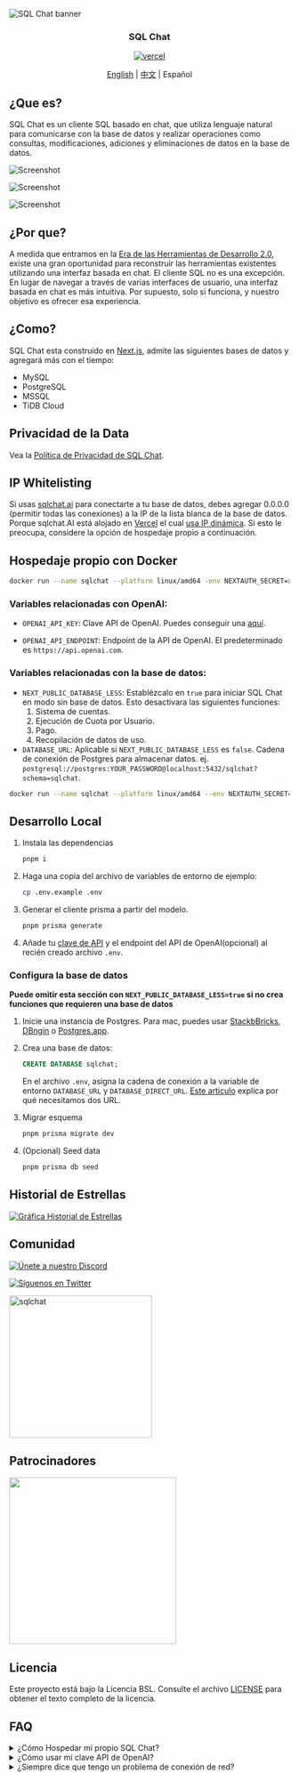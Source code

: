 ![SQL Chat banner](https://raw.githubusercontent.com/sqlchat/sqlchat/main/public/banner.webp)

<div align="center">
  <h3>SQL Chat</h3>
  <a href="https://vercel.com/new/clone?repository-url=https%3A%2F%2Fgithub.com%2Fsqlchat%2Fsqlchat&env=OPENAI_API_KEY">
    <img src="https://img.shields.io/badge/deploy%20on-Vercel-brightgreen.svg?style=for-the-badge&logo=vercel" alt="vercel">
  </a>
  <p><a href="README.md">English</a> | <a href="README.zh-CN.md">中文</a> | Español</p>
</div>

## ¿Que es?

SQL Chat es un cliente SQL basado en chat, que utiliza lenguaje natural para comunicarse con la base de datos y realizar operaciones como consultas, modificaciones, adiciones y eliminaciones de datos en la base de datos.

![Screenshot](https://raw.githubusercontent.com/sqlchat/sqlchat/main/public/screenshot1.webp)

![Screenshot](https://raw.githubusercontent.com/sqlchat/sqlchat/main/public/screenshot2.webp)

![Screenshot](https://raw.githubusercontent.com/sqlchat/sqlchat/main/public/screenshot3.webp)

## ¿Por que?

A medida que entramos en la [Era de las Herramientas de Desarrollo 2.0](https://www.sequoiacap.com/article/ai-powered-developer-tools/),
existe una gran oportunidad para reconstruir las herramientas existentes utilizando una interfaz basada en chat. El cliente SQL 
no es una excepción. En lugar de navegar a través de varias interfaces de usuario, una interfaz basada en chat es 
más intuitiva. Por supuesto, solo si funciona, y nuestro objetivo es ofrecer esa experiencia.

## ¿Como?

SQL Chat esta construido en [Next.js](https://nextjs.org/), admite las siguientes bases de datos y agregará más con el tiempo:

- MySQL
- PostgreSQL
- MSSQL
- TiDB Cloud

## Privacidad de la Data

Vea la [Política de Privacidad de SQL Chat](https://sqlchat.ai/privacy).

## IP Whitelisting

Si usas [sqlchat.ai](https://sqlchat.ai) para conectarte a tu base de datos, debes agregar 0.0.0.0 (permitir todas las conexiones) a la IP de la lista blanca de la base de datos. Porque sqlchat.AI está alojado en 
[Vercel](https://vercel.com/) el cual [usa IP dinámica](https://vercel.com/guides/how-to-allowlist-deployment-ip-address). Si esto le preocupa, considere la opción de hospedaje propio a continuación.

## Hospedaje propio con Docker

```bash
docker run --name sqlchat --platform linux/amd64 -env NEXTAUTH_SECRET=xxx -p 3000:3000 sqlchat/sqlchat
```

### Variables relacionadas con OpenAI:

- `OPENAI_API_KEY`: Clave API de OpenAI. Puedes conseguir una [aquí](https://beta.openai.com/docs/developer-quickstart/api-keys).

- `OPENAI_API_ENDPOINT`: Endpoint de la API de OpenAI. El predeterminado es `https://api.openai.com`.

### Variables relacionadas con la base de datos:

- `NEXT_PUBLIC_DATABASE_LESS`: Establézcalo en `true` para iniciar SQL Chat en modo sin base de datos. Esto 
  desactivara las siguientes funciones:
  1. Sistema de cuentas.
  2. Ejecución de Cuota por Usuario.
  3. Pago.
  4. Recopilación de datos de uso.
- `DATABASE_URL`: Aplicable si `NEXT_PUBLIC_DATABASE_LESS` es `false`. Cadena de conexión de Postgres para almacenar datos. ej. `postgresql://postgres:YOUR_PASSWORD@localhost:5432/sqlchat?schema=sqlchat`.

```bash
docker run --name sqlchat --platform linux/amd64 --env NEXTAUTH_SECRET=xxx --env OPENAI_API_KEY=yyy --env OPENAI_API_ENDPOINT=zzz -p 3000:3000 sqlchat/sqlchat
```

## Desarrollo Local

1. Instala las dependencias

   ```bash
   pnpm i
   ```

1. Haga una copia del archivo de variables de entorno de ejemplo:

   ```bash
   cp .env.example .env
   ```

1. Generar el cliente prisma a partir del modelo.

   ```bash
   pnpm prisma generate
   ```

1. Añade tu [clave de API](https://platform.openai.com/account/api-keys) y el endpoint del API de OpenAI(opcional) al recién creado archivo `.env`.

### Configura la base de datos

**Puede omitir esta sección con `NEXT_PUBLIC_DATABASE_LESS=true` si no crea funciones que requieren una base de datos**

1. Inicie una instancia de Postgres. Para mac, puedes usar [StackbBricks](https://stackbricks.app/), [DBngin](https://dbngin.com/) o [Postgres.app](https://postgresapp.com/).

1. Crea una base de datos:

   ```sql
   CREATE DATABASE sqlchat;
   ```

   En el archivo `.env`, asigna la cadena de conexión a la variable de entorno `DATABASE_URL` y `DATABASE_DIRECT_URL`. [Este articulo](https://www.prisma.io/docs/data-platform/data-proxy/prisma-cli-with-data-proxy#set-a-direct-database-connection-url-in-your-prisma-schema) explica por qué necesitamos dos URL.

1. Migrar esquema

   ```bash
   pnpm prisma migrate dev
   ```

1. (Opcional) Seed data

   ```bash
   pnpm prisma db seed
   ```

## Historial de Estrellas

[![Gráfica Historial de Estrellas](https://api.star-history.com/svg?repos=sqlchat/sqlchat&type=Date)](https://star-history.com/#sqlchat/sqlchat&Date)

## Comunidad

[![Únete a nuestro Discord](https://img.shields.io/badge/%20-Hang%20out%20on%20Discord-5865F2?style=for-the-badge&logo=discord&labelColor=EEEEEE)](https://discord.gg/z6kakemDjm)

[![Síguenos en Twitter](https://img.shields.io/badge/Follow%20us%20on%20Twitter-1DA1F2?style=for-the-badge&logo=twitter&labelColor=EEEEEE)](https://twitter.com/Bytebase)

<img width="256" src="https://raw.githubusercontent.com/sqlchat/sqlchat/main/public/wechat-qrcode.webp" alt="sqlchat">

## Patrocinadores

<p>
  <a href="https://www.bytebase.com">
    <img src="https://raw.githubusercontent.com/sqlchat/sqlchat/main/public/bytebase.webp" width=300>
  </a>
</p>

## Licencia

Este proyecto está bajo la Licencia BSL. Consulte el archivo [LICENSE](LICENSE) para obtener el texto completo de la licencia.

## FAQ

<details><summary>¿Cómo Hospedar mi propio SQL Chat?</summary>
<p>

- Puede implementar SQL Chat en Vercel con un solo clic

  <a href="https://vercel.com/new/clone?repository-url=https%3A%2F%2Fgithub.com%2Fsqlchat%2Fsqlchat&env=OPENAI_API_KEY"><img src="https://img.shields.io/badge/deploy%20on-Vercel-brightgreen.svg?style=for-the-badge&logo=vercel" alt="vercel"></a>

- Puede implementar su SQL Chat con docker en segundos

  ```bash
  docker run --name sqlchat --platform linux/amd64 -p 3000:3000 sqlchat/sqlchat
  ```

</p>
</details>

<details><summary>¿Cómo usar mi clave API de OpenAI?</summary>
<p>

- Puede configurar la `OPENAI_API_KEY` como una variable de entorno.

  ```bash
  docker run --name sqlchat --platform linux/amd64 --env OPENAI_API_KEY=xxx -p 3000:3000 sqlchat/sqlchat
  ```

- Puede configurar la `OPENAI_API_KEY` en el cuadro de diálogo de la configuración.

</p>
</details>

<details><summary>¿Siempre dice que tengo un problema de conexión de red?</summary>
<p>

Asegúrese de tener una conexión de red estable que pueda acceder al endpoint de la API de OpenAI. Si no puede acceder al endpoint de la API de OpenAI, puede intentar configurar el `OPENAI_API_ENDPOINT` en la UI o como una variable de entorno.

</p>
</details>

